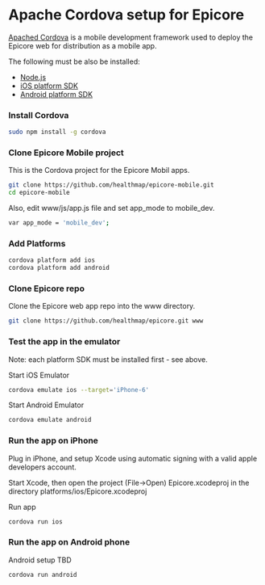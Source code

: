 # Apache Cordova setup for Epicore

[Apached Cordova](https://cordova.apache.org/) is a mobile development framework used to deploy the Epicore web for distribution as a mobile app.

The following must be also be installed:
- [Node.js](https://nodejs.org/)
- [iOS platform SDK](https://cordova.apache.org/docs/en/latest/guide/platforms/ios/index.html#requirements-and-support)
- [Android platform SDK](https://cordova.apache.org/docs/en/latest/guide/platforms/android/index.html#requirements-and-support)

### Install Cordova

```sh
sudo npm install -g cordova

```

### Clone Epicore Mobile project

This is the Cordova project for the Epicore Mobil apps.

```sh
git clone https://github.com/healthmap/epicore-mobile.git
cd epicore-mobile

```

Also, edit www/js/app.js file and set app_mode to mobile_dev.

```sh
var app_mode = 'mobile_dev';

```

### Add Platforms

```sh
cordova platform add ios
cordova platform add android
```

### Clone Epicore repo

Clone the Epicore web app repo into the www directory.

```sh
git clone https://github.com/healthmap/epicore.git www

```


### Test the app in the emulator

Note: each platform SDK must be installed first - see above.

Start iOS Emulator
```sh
cordova emulate ios --target='iPhone-6'

```

Start Android Emulator
```sh
cordova emulate android

```


### Run the app on iPhone

Plug in iPhone, and setup Xcode using automatic signing with a valid apple developers account.

Start Xcode, then open the project (File->Open) Epicore.xcodeproj in the directory platforms/ios/Epicore.xcodeproj

Run app
```sh
cordova run ios

```

### Run the app on Android phone

Android setup TBD

```sh
cordova run android

```

